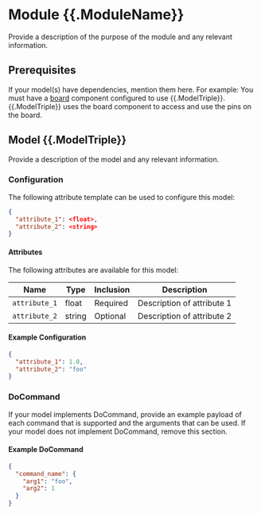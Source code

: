 # Module {{.ModuleName}} 

Provide a description of the purpose of the module and any relevant information.

## Prerequisites

If your model(s) have dependencies, mention them here. For example: You must have a [board](https://docs.viam.com/components/board/) component configured to use {{.ModelTriple}}.
{{.ModelTriple}} uses the board component to access and use the pins on the board.

## Model {{.ModelTriple}}

Provide a description of the model and any relevant information.

### Configuration

The following attribute template can be used to configure this model:

```json
{
  "attribute_1": <float>,
  "attribute_2": <string>
}
```

#### Attributes

The following attributes are available for this model:

| Name          | Type   | Inclusion | Description                |
|---------------|--------|-----------|----------------------------|
| `attribute_1` | float  | Required  | Description of attribute 1 |
| `attribute_2` | string | Optional  | Description of attribute 2 |

#### Example Configuration

```json
{
  "attribute_1": 1.0,
  "attribute_2": "foo"
}
```

### DoCommand

If your model implements DoCommand, provide an example payload of each command that is supported and the arguments that can be used. If your model does not implement DoCommand, remove this section.

#### Example DoCommand

```json
{
  "command_name": {
    "arg1": "foo",
    "arg2": 1
  }
}
```
